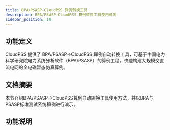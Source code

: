 ```yaml
---
title: BPA/PSASP-CloudPSS 算例转换工具
description: BPA/PSASP-CloudPSS 算例转换工具使用说明
sidebar_position: 10
---
```

## 功能定义
CloudPSS 提供了 BPA/PSASP→CloudPSS 算例自动转换工具，可基于中国电力科学研究院电力系统分析软件（BPA/PSASP）的算例工程，快速构建大规模交直流电网的全电磁暂态仿真算例。
## 文档摘要

本节介绍BPA/PSASP→CloudPSS算例自动转换工具使用方法，并以BPA与PSASP标准测试系统算例进行演示。

## 功能说明



